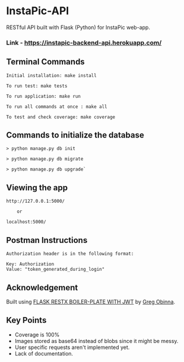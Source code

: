 # InstaPic-API
RESTful API built with Flask (Python) for InstaPic web-app. 

### Link - https://instapic-backend-api.herokuapp.com/

## Terminal Commands

	Initial installation: make install

	To run test: make tests

	To run application: make run

	To run all commands at once : make all

	To test and check coverage: make coverage


## Commands to initialize the database

	> python manage.py db init

	> python manage.py db migrate

	> python manage.py db upgrade`
	
## Viewing the app
	
	http://127.0.0.1:5000/  
	
		or
	
	localhost:5000/
	 
## Postman Instructions

	Authorization header is in the following format:

    Key: Authorization
    Value: "token_generated_during_login"
	

## Acknowledgement
	
Built using [FLASK RESTX BOILER-PLATE WITH JWT](https://github.com/cosmic-byte/flask-restplus-boilerplate) by [Greg Obinna](https://github.com/cosmic-byte).


## Key Points

* Coverage is 100%
* Images stored as base64 instead of blobs since it might be messy.
* User specific requests aren't implemented yet.
* Lack of documentation.
	
